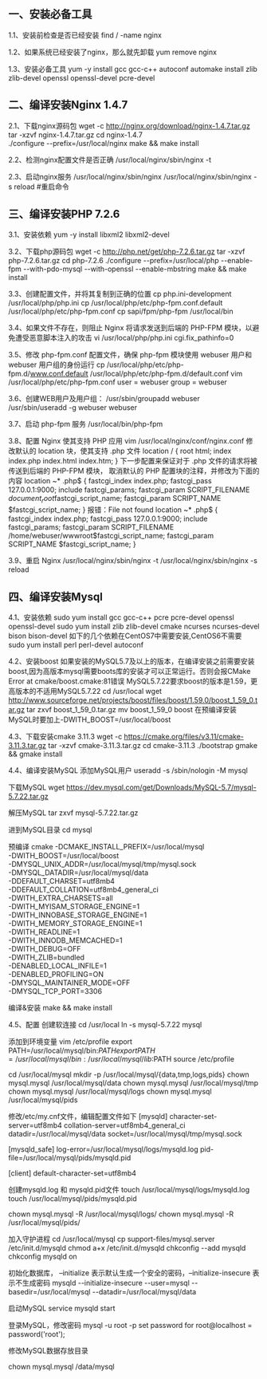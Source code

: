 ## 一、安装必备工具
1.1、安装前检查是否已经安装
find / -name nginx

1.2、如果系统已经安装了nginx，那么就先卸载
yum remove nginx

1.3、安装必备工具
yum -y install gcc gcc-c++ autoconf automake install zlib zlib-devel openssl openssl-devel pcre-devel

## 二、编译安装Nginx 1.4.7
2.1、下载nginx源码包
wget -c http://nginx.org/download/nginx-1.4.7.tar.gz
tar -xzvf nginx-1.4.7.tar.gz
cd nginx-1.4.7	
./configure --prefix=/usr/local/nginx
make && make install

2.2、检测nginx配置文件是否正确
/usr/local/nginx/sbin/nginx -t

2.3、启动nginx服务
/usr/local/nginx/sbin/nginx
/usr/local/nginx/sbin/nginx -s reload #重启命令

## 三、编译安装PHP 7.2.6
3.1、安装依赖
yum -y install libxml2 libxml2-devel

3.2、下载php源码包
wget -c http://php.net/get/php-7.2.6.tar.gz
tar -xzvf php-7.2.6.tar.gz
cd php-7.2.6
./configure  --prefix=/usr/local/php --enable-fpm --with-pdo-mysql --with-openssl --enable-mbstring
make && make install

3.3、创建配置文件，并将其复制到正确的位置
cp php.ini-development /usr/local/php/php.ini
cp /usr/local/php/etc/php-fpm.conf.default /usr/local/php/etc/php-fpm.conf
cp sapi/fpm/php-fpm /usr/local/bin

3.4、如果文件不存在，则阻止 Nginx 将请求发送到后端的 PHP-FPM 模块，以避免遭受恶意脚本注入的攻击
vi /usr/local/php/php.ini
cgi.fix_pathinfo=0

3.5、修改 php-fpm.conf 配置文件，确保 php-fpm 模块使用 webuser 用户和 webuser 用户组的身份运行
cp /usr/local/php/etc/php-fpm.d/www.conf.default /usr/local/php/etc/php-fpm.d/default.conf
vim /usr/local/php/etc/php-fpm.conf
user = webuser
group = webuser

3.6、创建WEB用户及用户组：
/usr/sbin/groupadd webuser
/usr/sbin/useradd -g webuser webuser

3.7、启动 php-fpm 服务
/usr/local/bin/php-fpm

3.8、配置 Nginx 使其支持 PHP 应用
vim /usr/local/nginx/conf/nginx.conf
修改默认的 location 块，使其支持 .php 文件
location / {
    root   html;
    index  index.php index.html index.htm;
}
下一步配置来保证对于 .php 文件的请求将被传送到后端的 PHP-FPM 模块， 取消默认的 PHP 配置块的注释，并修改为下面的内容
location ~* \.php$ {
    fastcgi_index   index.php;
    fastcgi_pass    127.0.0.1:9000;
    include         fastcgi_params;
    fastcgi_param   SCRIPT_FILENAME    $document_root$fastcgi_script_name;
    fastcgi_param   SCRIPT_NAME        $fastcgi_script_name;
}
报错：File not found
location ~* \.php$ {
    fastcgi_index   index.php;
    fastcgi_pass    127.0.0.1:9000;
    include         fastcgi_params;
    fastcgi_param   SCRIPT_FILENAME    /home/webuser/wwwroot$fastcgi_script_name;
    fastcgi_param   SCRIPT_NAME        $fastcgi_script_name;
}

3.9、重启 Nginx
/usr/local/nginx/sbin/nginx -t
/usr/local/nginx/sbin/nginx -s reload

## 四、编译安装Mysql
4.1、安装依赖
sudo yum install gcc gcc-c++ pcre pcre-devel openssl openssl-devel
sudo yum install zlib zlib-devel cmake ncurses ncurses-devel bison bison-devel
如下的几个依赖在CentOS7中需要安装,CentOS6不需要
sudo yum install perl perl-devel autoconf

4.2、安装boost
如果安装的MySQL5.7及以上的版本，在编译安装之前需要安装boost,因为高版本mysql需要boots库的安装才可以正常运行。否则会报CMake Error at cmake/boost.cmake:81错误
MySQL5.7.22要求boost的版本是1.59，更高版本的不适用MySQL5.7.22
cd /usr/local
wget http://www.sourceforge.net/projects/boost/files/boost/1.59.0/boost_1_59_0.tar.gz
tar zxvf boost_1_59_0.tar.gz
mv boost_1_59_0 boost
在预编译安装MySQL时要加上-DWITH_BOOST=/usr/local/boost

4.3、下载安装cmake 3.11.3
wget -c https://cmake.org/files/v3.11/cmake-3.11.3.tar.gz
tar -xzvf cmake-3.11.3.tar.gz
cd cmake-3.11.3
./bootstrap
gmake && gmake install

4.4、编译安装MySQL
添加MySQL用户
useradd -s /sbin/nologin -M mysql

下载MySQL
wget https://dev.mysql.com/get/Downloads/MySQL-5.7/mysql-5.7.22.tar.gz

解压MySQL
tar zxvf mysql-5.7.22.tar.gz

进到MySQL目录
cd mysql

预编译
cmake -DCMAKE_INSTALL_PREFIX=/usr/local/mysql \
-DWITH_BOOST=/usr/local/boost \
-DMYSQL_UNIX_ADDR=/usr/local/mysql/tmp/mysql.sock \
-DMYSQL_DATADIR=/usr/local/mysql/data \
-DDEFAULT_CHARSET=utf8mb4 \
-DDEFAULT_COLLATION=utf8mb4_general_ci \
-DWITH_EXTRA_CHARSETS=all \
-DWITH_MYISAM_STORAGE_ENGINE=1 \
-DWITH_INNOBASE_STORAGE_ENGINE=1 \
-DWITH_MEMORY_STORAGE_ENGINE=1 \
-DWITH_READLINE=1 \
-DWITH_INNODB_MEMCACHED=1 \
-DWITH_DEBUG=OFF \
-DWITH_ZLIB=bundled \
-DENABLED_LOCAL_INFILE=1 \
-DENABLED_PROFILING=ON \
-DMYSQL_MAINTAINER_MODE=OFF \
-DMYSQL_TCP_PORT=3306

编译&安装
make && make install

4.5、配置
创建软连接
cd /usr/local
ln -s mysql-5.7.22 mysql

添加到环境变量
vim /etc/profile
export PATH=/usr/local/mysql/bin:$PATH
export PATH=/usr/local/mysql/bin:/usr/local/mysql/lib:$PATH
source /etc/profile

cd /usr/local/mysql
mkdir -p /usr/local/mysql/{data,tmp,logs,pids}
chown mysql.mysql /usr/local/mysql/data
chown mysql.mysql /usr/local/mysql/tmp
chown mysql.mysql /usr/local/mysql/logs
chown mysql.mysql /usr/local/mysql/pids

修改/etc/my.cnf文件，编辑配置文件如下
[mysqld]
character-set-server=utf8mb4
collation-server=utf8mb4_general_ci
datadir=/usr/local/mysql/data
socket=/usr/local/mysql/tmp/mysql.sock

[mysqld_safe]
log-error=/usr/local/mysql/logs/mysqld.log
pid-file=/usr/local/mysql/pids/mysqld.pid

[client]
default-character-set=utf8mb4

创建mysqld.log 和 mysqld.pid文件
touch /usr/local/mysql/logs/mysqld.log
touch /usr/local/mysql/pids/mysqld.pid

chown mysql.mysql -R /usr/local/mysql/logs/
chown mysql.mysql -R /usr/local/mysql/pids/

加入守护进程
cd /usr/local/mysql
cp support-files/mysql.server /etc/init.d/mysqld
chmod a+x /etc/init.d/mysqld
chkconfig --add mysqld
chkconfig mysqld on


初始化数据库， –initialize 表示默认生成一个安全的密码，–initialize-insecure 表示不生成密码
mysqld --initialize-insecure --user=mysql --basedir=/usr/local/mysql --datadir=/usr/local/mysql/data

启动MySQL
service mysqld start

登录MySQL，修改密码
mysql -u root -p
set password for root@localhost = password('root');

修改MySQL数据存放目录

chown mysql.mysql /data/mysql
